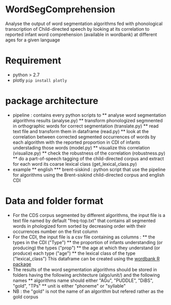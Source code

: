 # WordSegComprehension
Analyse the output of word segmentation algorithms fed with phonological transcription of Child-directed speech by looking at its correlation to reported infant word comprehension (available in wordbank) at different ages for a given language

# Requirement 
* python > 2.7
* plotly `pip install plotly`

# package architecture
* pipeline : contains every python scripts to
	**  analyse word segmentation algorithms results (analyse.py)
	**  transform phonologized segmnented in orthographic words for correct segmentation (translate.py)
	**  read text file and transform them in dataframe (read.py)
	**  look at the correlation between corrected segmented occurrences of words by each algorithm with the reported proportion in CDI of infants understading those words (model.py)
	**  visualize this correlation (visualize.py)
	**  check the robustness of the correlation (robustness.py)
	**  do a part-of-speech tagging of the child-directed corpus and extract for each word its coarse lexical class (get_lexical_class.py)
* example
	** english
	*** brent-siskind : python script that use the pipeline for algorithms using the Brent-siskind child-directed corpus and english CDI

	

# Data and folder format
* For the CDS corpus segmented by different algorithms, the input file is a text file named  by default "freq-top.txt" that contains all segmented words in phologized form sorted by decreasing order with their occurrences number on the first column
* For the CDI, the input file is a csv file containing as columns : 
	** the types in the CDI ("Type")
	** the proportion of infants understanding (or producing) the types ("prop")
	** the age at which they understand (or produce) each type ("age")
	** the lexical class of the type ("lexical_class")
This dataframe can be created using the [wordbank R package](https://github.com/langcog/wordbank)
* The results of the word segmentation algorithms should be stored in folders having the following architecture (algo/unit/) and the following names
	** algorithms name should either "AGu", "PUDDLE", "DiBS", "gold", "TPs"
	** unit is either "phoneme" or "syllable"
* NB : the "gold" is not the name of an algorithm but refered rather as the gold corpus  
